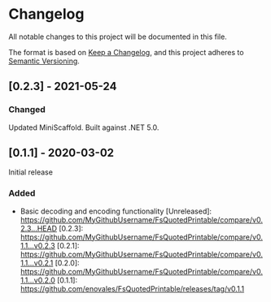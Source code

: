 # Changelog

All notable changes to this project will be documented in this file.

The format is based on [Keep a Changelog](https://keepachangelog.com/en/1.0.0/),
and this project adheres to [Semantic Versioning](https://semver.org/spec/v2.0.0.html).

## [0.2.3] - 2021-05-24

### Changed

Updated MiniScaffold. Built against .NET 5.0.

## [0.1.1] - 2020-03-02

Initial release

### Added
- Basic decoding and encoding functionality
[Unreleased]: https://github.com/MyGithubUsername/FsQuotedPrintable/compare/v0.2.3...HEAD
[0.2.3]: https://github.com/MyGithubUsername/FsQuotedPrintable/compare/v0.1.1...v0.2.3
[0.2.1]: https://github.com/MyGithubUsername/FsQuotedPrintable/compare/v0.1.1...v0.2.1
[0.2.0]: https://github.com/MyGithubUsername/FsQuotedPrintable/compare/v0.1.1...v0.2.0
[0.1.1]: https://github.com/enovales/FsQuotedPrintable/releases/tag/v0.1.1

